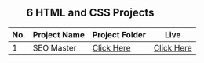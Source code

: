 ## <img height="16px" src="https://www.w3.org/html/logo/badge/html5-badge-h-solo.png"><img height="16px" src="https://user-images.githubusercontent.com/110087385/210600757-c5cd4168-1913-4cb9-8c09-1d43f9a7565b.png"> 6 HTML and CSS Projects 

| No. 	| **Project Name** 	| **Project Folder**                                                                  	| **Live** 	|
|-----	|------------------	|-------------------------------------------------------------------------------------	|-----------------	|
| 1   	| SEO Master       	| [Click Here](./tree/main/Project%2001) 	                                              | [Click Here](./tree/main/Project%2001)  	|
